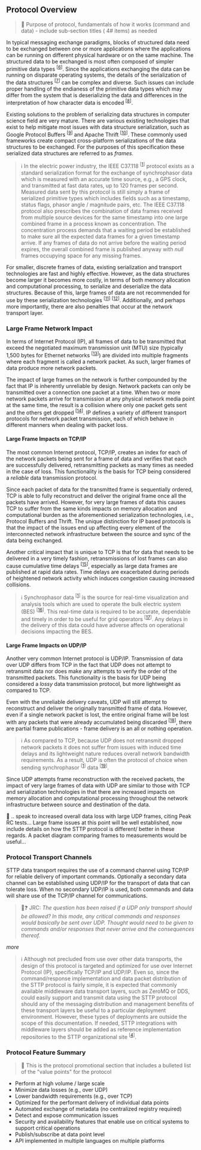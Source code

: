 ## Protocol Overview

> :construction: Purpose of protocol, fundamentals of how it works (command and data) - include sub-section titles ( 4# items) as needed

In typical messaging exchange paradigms, blocks of structured data need to be exchanged between one or more applications where the applications can be running on different physical hardware or on the same machine. The structured data to be exchanged is most often composed of simpler primitive data types <sup>[[6](References.md#user-content-ref6)]</sup>. Since the applications exchanging the data can be running on disparate operating systems, the details of the serialization of the data structures <sup>[[7](References.md#user-content-ref7)]</sup> can be complex and diverse. Such issues can include proper handling of the endianess of the primitive data types which may differ from the system that is deserializing the data and differences in the interpretation of how character data is encoded <sup>[[8](References.md#user-content-ref8)]</sup>.

Existing solutions to the problem of serializing data structures in computer science field are very mature. There are various existing technologies that exist to help mitigate most issues with data structure serialization, such as Google Protocol Buffers <sup>[[9](References.md#user-content-ref9)]</sup> and Apache Thrift <sup>[[10](References.md#user-content-ref10)]</sup>. These commonly used frameworks create compact cross-platform serializations of the data structures to be exchanged. For the purposes of this specification these serialized data structures are referred to as _frames_.

> :information_source: In the electric power industry, the IEEE C37.118 <sup>[[1](References.md#user-content-ref1)]</sup> protocol exists as a standard serialization format for the exchange of synchrophasor data which is measured with an accurate time source, e.g., a GPS clock, and transmitted at fast data rates, up to 120 frames per second. Measured data sent by this protocol is still simply a frame of serialized primitive types which includes fields such as a timestamp, status flags, phasor angle / magnitude pairs, etc. The IEEE C37.118 protocol also prescribes the combination of data frames received from multiple source devices for the same timestamp into one large combined frame in a process known as concentration. The concentration process demands that a waiting period be established to make sure all the expected data frames for a given timestamp arrive. If any frames of data do not arrive before the waiting period expires, the overall combined frame is published anyway with _null_ frames occupying space for any missing frames.

For smaller, discrete frames of data, existing serialization and transport technologies are fast and highly effective. However, as the data structures become larger it becomes more costly, in terms of both memory allocation and computational processing, to serialize and deserialize the data structures. Because of this, large frames of data are not recommended for use by these serialization technologies <sup>[[11](References.md#user-content-ref11)]</sup> <sup>[[12](References.md#user-content-ref12)]</sup>. Additionally, and perhaps more importantly, there are also penalties that occur at the network transport layer.

### Large Frame Network Impact

In terms of Internet Protocol (IP), all frames of data to be transmitted that exceed the negotiated maximum transmission unit (MTU) size (typically 1,500 bytes for Ethernet networks <sup>[[13](References.md#user-content-ref13)]</sup>) are divided into multiple fragments where each fragment is called a network packet. As such, larger frames of data produce more network packets.

The impact of large frames on the network is further compounded by the fact that IP is inherently unreliable by design. Network packets can only be transmitted over a connection one packet at a time. When two or more network packets arrive for transmission at any physical network media point at the same time, the result is a collision where only one packet gets sent and the others get dropped <sup>[[14](References.md#user-content-ref14)]</sup>. IP defines a variety of different transport protocols for network packet transmission, each of which behave in different manners when dealing with packet loss.

#### Large Frame Impacts on TCP/IP

The most common Internet protocol, TCP/IP, creates an index for each of the network packets being sent for a frame of data and verifies that each are successfully delivered, retransmitting packets as many times as needed in the case of loss. This functionality is the basis for TCP being considered a _reliable_ data transmission protocol.

Since each packet of data for the transmitted frame is sequentially ordered, TCP is able to fully reconstruct and deliver the original frame once all the packets have arrived. However, for very large frames of data this causes TCP to suffer from the same kinds impacts on memory allocation and computational burden as the aforementioned serialization technologies, i.e., Protocol Buffers and Thrift. The unique distinction for IP based protocols is that the impact of the issues end up affecting every element of the interconnected network infrastructure between the source and sync of the data being exchanged.

Another critical impact that is unique to TCP is that for data that needs to be delivered in a very timely fashion, retransmissions of lost frames can also cause cumulative time delays <sup>[[15](References.md#user-content-ref15)]</sup>, especially as large data frames are published at rapid data rates. Time delays are exacerbated during periods of heightened network activity which induces congestion causing increased collisions.

> :information_source: Synchrophasor data <sup>[[1](References.md#user-content-ref1)]</sup> is the source for real-time visualization and analysis tools which are used to operate the bulk electric system (BES) <sup>[[16](References.md#user-content-ref16)]</sup>. This real-time data is required to be accurate, dependable and timely in order to be useful for grid operators <sup>[[17](References.md#user-content-ref17)]</sup>. Any delays in the delivery of this data could have adverse affects on operational decisions impacting the BES.

#### Large Frame Impacts on UDP/IP

Another very common Internet protocol is UDP/IP. Transmission of data over UDP differs from TCP in the fact that UDP does not attempt to retransmit data nor does make any attempts to verify the order of the transmitted packets. This functionality is the basis for UDP being considered a _lossy_ data transmission protocol, but more lightweight as compared to TCP.

Even with the unreliable delivery caveats, UDP will still attempt to reconstruct and deliver the originally transmitted frame of data. However, even if a single network packet is lost, the entire original frame will be lost with any packets that were already accumulated being discarded <sup>[[18](References.md#user-content-ref18)]</sup>, there are partial frame publications - frame delivery is an all or nothing operation.

> :information_source: As compared to TCP, because UDP does not retransmit dropped network packets it does not suffer from issues with induced time delays and its lightweight nature reduces overall network bandwidth requirements. As a result, UDP is often the protocol of choice when sending synchrophasor <sup>[[1](References.md#user-content-ref1)]</sup> data <sup>[[19](References.md#user-content-ref19)]</sup>.

Since UDP attempts frame reconstruction with the received packets, the impact of very large frames of data with UDP are similar to those with TCP and serialization technologies in that there are increased impacts on memory allocation and computational processing throughout the network infrastructure between source and destination of the data.

:construction: .. speak to increased overall data loss with large UDP frames, citing Peak RC tests... Large frame issues at this point will be well established, now include details on how the STTP protocol is different/ better in these regards. A packet diagram comparing frames to measurements would be useful...  

### Protocol Transport Channels

STTP data transport requires the use of a command channel using TCP/IP for reliable delivery of important commands. Optionally a secondary data channel can be established using UDP/IP for the transport of data that can tolerate loss. When no secondary UDP/IP is used, both commands and data will share use of the TCP/IP channel for communications.

> :tomato::question: JRC: _The question has been raised if a UDP only transport should be allowed? In this mode, any critical commands and responses would basically be sent over UDP. Thought would need to be given to commands and/or responses that never arrive and the consequences thereof._

_more_

> :information_source: Although not precluded from use over other data transports, the design of this protocol is targeted and optimized for use over Internet Protocol (IP), specifically TCP/IP and UDP/IP. Even so, since the command/response implementation and data packet distribution of the STTP protocol is fairly simple, it is expected that commonly available middleware data transport layers, such as ZeroMQ or DDS, could easily support and transmit data using the STTP protocol should any of the messaging distribution and management benefits of these transport layers be useful to a particular deployment environment. However, these types of deployments are outside the scope of this documentation. If needed, STTP integrations with middleware layers should be added as reference implementation repositories to the STTP organizational site <sup>[[4](References.md#user-content-ref4)]</sup>.

### Protocol Feature Summary

> :construction: This is the protocol promotional section that includes a bulleted list of the "value points" for the protocol

* Perform at high volume / large scale
* Minimize data losses (e.g., over UDP)
* Lower bandwidth requirements (e.g., over TCP)
* Optimized for the performant delivery of individual data points
* Automated exchange of metadata (no centralized registry required)
* Detect and expose communication issues
* Security and availability features that enable use on critical systems to support critical operations
* Publish/subscribe at data point level
* API implemented in multiple languages on multiple platforms
